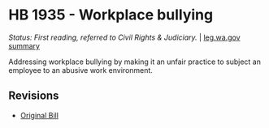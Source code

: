 # HB 1935 - Workplace bullying
*Status: First reading, referred to Civil Rights & Judiciary.* | [leg.wa.gov summary](https://app.leg.wa.gov/billsummary?BillNumber=1935&Year=2021)

Addressing workplace bullying by making it an unfair practice to subject an employee to an abusive work environment.

## Revisions
* [Original Bill](1/)